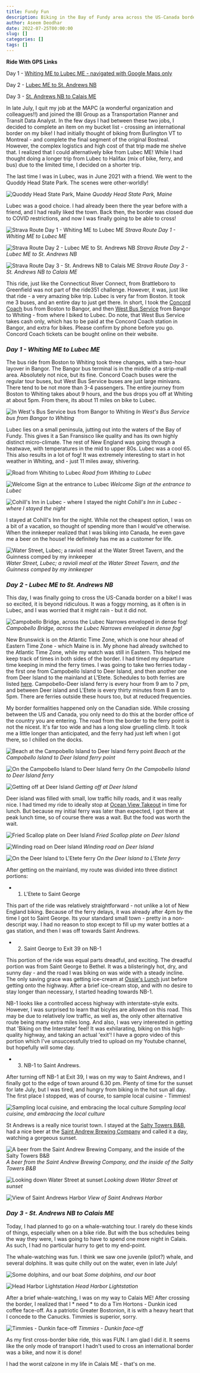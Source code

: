 ```yaml
---
title: Fundy Fun
description: Biking in the Bay of Fundy area across the US-Canada border
author: Aseem Deodhar
date: 2022-07-25T00:00:00
slug: []
categories: []
tags: []
---
```


**Ride With GPS Links**

Day 1 - [Whiting ME to Lubec ME - navigated with Google Maps only](https://goo.gl/maps/R1xoUf5f77RWbPW6A)

Day 2 - [Lubec ME to St. Andrews NB](https://ridewithgps.com/routes/40179263)

Day 3 - [St. Andrews NB to Calais ME](https://ridewithgps.com/routes/40181261)

In late July, I quit my job at the MAPC (a wonderful organization and colleagues!!) and joined the IBI Group as a Transportation Planner and Transit Data Analyst. In the few days I had between these two jobs, I decided to complete an item on my bucket list - crossing an international border on my bike! I had initially thought of biking from Burlington VT to Montreal - and complete the final segment of the original Bostreal. However, the complex logistics and high cost of that trip made me shelve that. I realized that I could alternatively bike from Lubec ME! While I had thought doing a longer trip from Lubec to Halifax (mix of bike, ferry, and bus) due to the limited time, I decided on a shorter trip.

The last time I was in Lubec, was in June 2021 with a friend. We went to the Quoddy Head State Park. The scenes were other-worldly!

![Quoddy Head State Park, Maine](west_quoddy.jpg)
*Quoddy Head State Park, Maine*

Lubec was a good choice. I had already been there the year before with a friend, and I had really liked the town. Back then, the border was closed due to COVID restrictions, and now I was finally going to be able to cross!

![Strava Route Day 1 - Whiting ME to Lubec ME](strava_day1.jpg)
*Strava Route Day 1 - Whiting ME to Lubec ME*

![Strava Route Day 2 - Lubec ME to St. Andrews NB](strava_day2.jpg) 
*Strava Route Day 2 - Lubec ME to St. Andrews NB*

![Strava Route Day 3 - St. Andrews NB to Calais ME](strava_day3.jpg) 
*Strava Route Day 3 - St. Andrews NB to Calais ME*

This ride, just like the Connecticut River Connect, from Brattleboro to Greenfield was not part of the ride351 challenge. However, it was, just like that ride - a very amazing bike trip. Lubec is very far from Boston. It took me 3 buses, and an entire day to just get there. In short, I took the [Concord Coach](https://concordcoachlines.com/) bus from Boston to Bangor, and then [West Bus Service](http://www.westbusservice.com/) from Bangor to Whiting - from where I biked to Lubec. Do note, that West Bus Service takes cash only, which has to be paid at the Concord Coach station in Bangor, and extra for bikes. Please confirm by phone before you go. Concord Coach tickets can be bought online on their website.

### *Day 1 - Whiting ME to Lubec ME*

The bus ride from Boston to Whiting took three changes, with a two-hour layover in Bangor. The Bangor bus terminal is in the middle of a strip-mall area. Absolutely not nice, but its fine. Concord Coach buses were the regular tour buses, but West Bus Service buses are just large minivans. There tend to be not more than 3-4 passengers. The entire journey from Boston to Whiting takes about 9 hours, and the bus drops you off at Whiting at about 5pm. From there, its about 11 miles on bike to Lubec.

![In West's Bus Service bus from Bangor to Whiting](west_bus.jpg)
*In West's Bus Service bus from Bangor to Whiting*

Lubec lies on a small peninsula, jutting out into the waters of the Bay of Fundy. This gives it a San Fransisco like quality and has its own highly distinct micro-climate. The rest of New England was going through a heatwave, with temperatures in the mid to upper 80s. Lubec was a cool 65. This also results in a lot of fog! It was extremely interesting to start in hot weather in Whiting, and - just 11 miles away, shivering.

![Road from Whiting to Lubec](whiting_road.jpg)
*Road from Whiting to Lubec*

![Welcome Sign at the entrance to Lubec](lubec_sign.jpg)
*Welcome Sign at the entrance to Lubec*

![Cohill's Inn in Lubec - where I stayed the night](lubec_bnb.jpg)
*Cohill's Inn in Lubec - where I stayed the night*

I stayed at Cohill's Inn for the night. While not the cheapest option, I was on a bit of a vacation, so thought of spending more than I would've otherwise. When the innkeeper realized that I was biking into Canada, he even gave me a beer on the house! He definitely has me as a customer for life.

![Water Street, Lubec; a ravioli meal at the Water Street Tavern, and the Guinness comped by my innkeeper](lubec_collage.jpg)
*Water Street, Lubec; a ravioli meal at the Water Street Tavern, and the Guinness comped by my innkeeper*

### *Day 2 - Lubec ME to St. Andrews NB*

This day, I was finally going to cross the US-Canada border on a bike! I was so excited, it is beyond ridiculous. It was a foggy morning, as it often is in Lubec, and I was worried that it might rain - but it did not.

![Campobello Bridge, across the Lubec Narrows enveloped in dense fog!](campobello_birdge.jpg)
*Campobello Bridge, across the Lubec Narrows enveloped in dense fog!*

New Brunswick is on the Atlantic Time Zone, which is one hour ahead of Eastern Time Zone - which Maine is in. My phone had already switched to the Atlantic Time Zone, while my watch was still in Eastern. This helped me keep track of times in both sides of the border. I had timed my departure time keeping in mind the ferry times. I was going to take two ferries today - the first one from Campobello Island to Deer Island, and then another one from Deer Island to the mainland at L'Etete. Schedules to both ferries are listed [here](http://deerisland.nb.ca/ferries.htm). Campobello-Deer island ferry is every hour from 9 am to 7 pm, and between Deer island and L'Etete is every thirty minutes from 8 am to 5pm. There are ferries outside these hours too, but at reduced frequencies.

My border formalities happened only on the Canadian side. While crossing between the US and Canada, you only need to do this at the border office of the country you are entering. The road from the border to the ferry point is not the nicest. It's far too wide and has a long slow gruelling climb. It took me a little longer than anticipated, and the ferry had just left when I got there, so I chilled on the docks.

![Beach at the Campobello Island to Deer Island ferry point](campobello_island.jpg)
*Beach at the Campobello Island to Deer Island ferry point*

![On the Campobello Island to Deer Island ferry](ferry_camp_deer.jpg)
*On the Campobello Island to Deer Island ferry*

![Getting off at Deer Island](ferry_off_deer.jpg)
*Getting off at Deer Island*

Deer island was filled with small, low traffic hilly roads, and it was really nice. I had timed my ride to ideally stop at [Ocean View Takeout](https://www.google.com/maps/place/Ocean+view+takeout/@45.0083885,-66.9403911,15.24z/data=!4m5!3m4!1s0x4ca8a1df33626b2f:0x1e7a9123ab5e4834!8m2!3d45.0078878!4d-66.9422936) in time for lunch. But because my initial ferry was later than expected, I got there at peak lunch time, so of course there was a wait. But the food was worth the wait.

![Fried Scallop plate on Deer Island](deer_island_food.jpg)
*Fried Scallop plate on Deer Island*

![Winding road on Deer Island](deer_island.jpg)
*Winding road on Deer Island*

![On the Deer Island to L'Etete ferry](ferry_deer_mainland.jpg)
*On the Deer Island to L'Etete ferry*

After getting on the mainland, my route was divided into three distinct portions:

* 1. L'Etete to Saint George

This part of the ride was relatively straightforward - not unlike a lot of New England biking. Because of the ferry delays, it was already after 4pm by the time I got to Saint George. Its your standard small town - pretty in a non-descript way. I had no reason to stop except to fill up my water bottles at a gas station, and then I was off towards Saint Andrews.

* 2. Saint George to Exit 39 on NB-1

This portion of the ride was equal parts dreadful, and exciting. The dreadful portion was from Saint George to Bethel. It was a blisteringly hot, dry, and sunny day - and the road I was biking on was wide with a steady incline. The only saving grace was getting ice-cream at [Ossie's Lunch](https://www.google.com/maps/place/Ossie's+Lunch/@45.1588239,-66.916646,16.28z/data=!4m5!3m4!1s0x4ca61bfa3fe73b8f:0xb0d307fb366693ae!8m2!3d45.1583197!4d-66.9160456) just before getting onto the highway. After a brief ice-cream stop, and with no desire to stay longer than necessary, I started heading towards NB-1.

NB-1 looks like a controlled access highway with interstate-style exits. However, I was surprised to learn that bicyles are allowed on this road. This may be due to relatively low traffic, as well as, the only other alternative route being many extra miles long. And also, I was very interested in getting that 'Biking on the Interstate' feel! It was exhilarating, biking on this high-quality highway, and taking an actual 'exit'! I have a gopro video of this portion which I've unsuccessfully tried to upload on my Youtube channel, but hopefully will some day.

* 3. NB-1 to Saint Andrews.

After turning off NB-1 at Exit 39, I was on my way to Saint Andrews, and I finally got to the edge of town around 6.30 pm. Plenty of time for the sunset for late July, but I was tired, and hungry from biking in the hot sun all day. The first place I stopped, was of course, to sample local cuisine - Timmies!

![Sampling local cuisine, and embracing the local culture](timmies_standrew.jpg)
*Sampling local cuisine, and embracing the local culture*

St Andrews is a really nice tourist town. I stayed at the [Salty Towers B&B](https://www.google.com/maps/place/Salty+Towers/@45.071421,-67.047293,15z/data=!4m2!3m1!1s0x0:0x1a0f7b7af1432b22?sa=X&ved=2ahUKEwjfso7P7N78AhXsD1kFHZZYBuMQ_BJ6BAhoEAc), had a nice beer at the [Saint Andrew Brewing Company](https://www.google.com/maps/place/Saint+Andrews+Brewing+Company/@45.0737055,-67.0537381,19.02z/data=!4m15!1m9!3m8!1s0x0:0x1a0f7b7af1432b22!2sSalty+Towers!5m2!4m1!1i2!8m2!3d45.071421!4d-67.047293!3m4!1s0x4ca8a9c12e5b35df:0x4a17a2fc12572211!8m2!3d45.0734796!4d-67.0530218) and called it a day, watching a gorgeous sunset.

![A beer from the Saint Andrew Brewing Company, and the inside of the Salty Towers B&B](standrew_collage.jpg)
*A beer from the Saint Andrew Brewing Company, and the inside of the Salty Towers B&B*

![Looking down Water Street at sunset](standrews_sunset.jpg)
*Looking down Water Street at sunset*

![View of Saint Andrews Harbor](standrew_water.jpg)
*View of Saint Andrews Harbor*

### *Day 3 - St. Andrews NB to Calais ME*

Today, I had planned to go on a whale-watching tour. I rarely do these kinds of things, especially when on a bike ride. But with the bus schedules being the way they were, I was going to have to spend one more night in Calais. As such, I had no particular hurry to get to my end-point.

The whale-watching was fun. I think we saw one juvenile (pilot?) whale, and several dolphins. It was quite chilly out on the water, even in late July!

![Some dolphins, and our boat](whale_watching.jpg)
*Some dolphins, and our boat*

![Head Harbor Lightstation](whale_lighthoue.jpg)
*Head Harbor Lightstation*

After a brief whale-watching, I was on my way to Calais ME! After crossing the border, I realized that I * need * to do a Tim Hortons - Dunkin iced coffee face-off. As a patriotic Greater Bostonion, it is with a heavy heart that I concede to the Canucks. Timmies is superior, sorry.

![Timmies - Dunkin face-off](timmies_dunkin_compare.jpg)
*Timmies - Dunkin face-off*

As my first cross-border bike ride, this was FUN. I am glad I did it. It seems like the only mode of transport I hadn't used to cross an international border was a bike, and now it is done!

I had the worst calzone in my life in Calais ME - that's on me.
